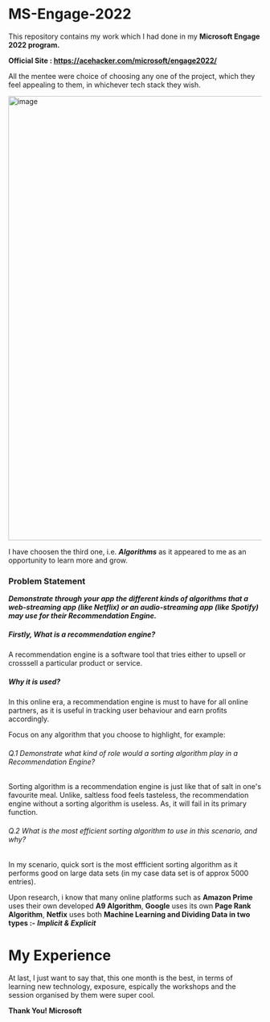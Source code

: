 # MS-Engage-2022

This repository contains my work which I had done in my **Microsoft Engage 2022 program.**


**Official Site : https://acehacker.com/microsoft/engage2022/**


All the mentee were choice of choosing any one of the project, which they feel appealing to them, in whichever tech stack they wish.


<img width="882" alt="image" src="https://user-images.githubusercontent.com/74552274/170049796-08aa2fda-26b7-4a7a-9714-ce0c72342487.png">


I have choosen the third one, i.e. ***Algorithms*** as it appeared to me as an opportunity to learn more and grow.

### Problem Statement 
***Demonstrate through your app the different kinds of algorithms that a web-streaming app (like Netflix) or an audio-streaming app (like Spotify) may use for their Recommendation Engine.***

##### Firstly, What is a recommendation engine?
A recommendation engine is a software tool that tries either to upsell or crosssell a particular product or service.


##### Why it is used?
In this online era, a recommendation engine is must to have for all online partners, as it is useful in tracking user behaviour and earn profits accordingly.

Focus on any algorithm that you choose to highlight, for example:

###### Q.1 Demonstrate what kind of role would a sorting algorithm play in a Recommendation Engine? 
Sorting algorithm is a recommendation engine is just like that of salt in one's favourite meal. Unlike, saltless food feels tasteless, the recommendation engine without a sorting algorithm is useless. As, it will fail in its primary function.


###### Q.2 What is the most efficient sorting algorithm to use in this scenario, and why?
In my scenario, quick sort is the most effficient sorting algorithm as it performs good on large data sets (in my case data set is of approx 5000 entries).

Upon research, i know that many online platforms such as **Amazon Prime** uses their own developed **A9 Algorithm**,
**Google** uses its own **Page Rank Algorithm**,
**Netfix** uses both **Machine Learning and Dividing Data in two types :-** ***Implicit & Explicit***

# My Experience
At last, I just want to say that, this one month is the best, in terms of learning new technology, exposure, espically the workshops and the session organised by them were super cool. 

**Thank You! Microsoft**

